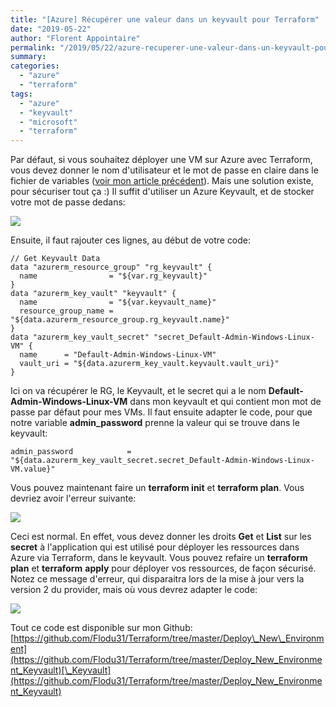 ```yaml
---
title: "[Azure] Récupérer une valeur dans un keyvault pour Terraform"
date: "2019-05-22"
author: "Florent Appointaire"
permalink: "/2019/05/22/azure-recuperer-une-valeur-dans-un-keyvault-pour-terraform/"
summary:
categories: 
  - "azure"
  - "terraform"
tags: 
  - "azure"
  - "keyvault"
  - "microsoft"
  - "terraform"
---
```

Par défaut, si vous souhaitez déployer une VM sur Azure avec Terraform, vous devez donner le nom d'utilisateur et le mot de passe en claire dans le fichier de variables ([voir mon article précédent](https://cloudyjourney.fr/2019/05/15/azure-deployer-des-ressources-avec-terraform/)). Mais une solution existe, pour sécuriser tout ça :) Il suffit d'utiliser un Azure Keyvault, et de stocker votre mot de passe dedans:

![](https://cloudyjourney.fr/wp-content/uploads/2019/05/Terraform_Keyvault01.png)

Ensuite, il faut rajouter ces lignes, au début de votre code:

```
// Get Keyvault Data
data "azurerm_resource_group" "rg_keyvault" {
  name                = "${var.rg_keyvault}"
}
data "azurerm_key_vault" "keyvault" {
  name                = "${var.keyvault_name}"
  resource_group_name = "${data.azurerm_resource_group.rg_keyvault.name}"
}
data "azurerm_key_vault_secret" "secret_Default-Admin-Windows-Linux-VM" {
  name      = "Default-Admin-Windows-Linux-VM"
  vault_uri = "${data.azurerm_key_vault.keyvault.vault_uri}"
}
```

Ici on va récupérer le RG, le Keyvault, et le secret qui a le nom **Default-Admin-Windows-Linux-VM** dans mon keyvault et qui contient mon mot de passe par défaut pour mes VMs. Il faut ensuite adapter le code, pour que notre variable **admin\_password** prenne la valeur qui se trouve dans le keyvault:

```
admin_password            = "${data.azurerm_key_vault_secret.secret_Default-Admin-Windows-Linux-VM.value}"
```

Vous pouvez maintenant faire un **terraform init** et **terraform plan**. Vous devriez avoir l'erreur suivante:

![](https://cloudyjourney.fr/wp-content/uploads/2019/05/Terraform_Keyvault02.png)

Ceci est normal. En effet, vous devez donner les droits **Get** et **List** sur les **secret** à l'application qui est utilisé pour déployer les ressources dans Azure via Terraform, dans le keyvault. Vous pouvez refaire un **terraform plan** et **terraform** **apply** pour déployer vos ressources, de façon sécurisé. Notez ce message d'erreur, qui disparaitra lors de la mise à jour vers la version 2 du provider, mais où vous devrez adapter le code:

![](https://cloudyjourney.fr/wp-content/uploads/2019/05/Terraform_Keyvualt03.png)

Tout ce code est disponible sur mon Github: [https://github.com/Flodu31/Terraform/tree/master/Deploy\_New\_Environment](https://github.com/Flodu31/Terraform/tree/master/Deploy_New_Environment_Keyvault)[\_Keyvault](https://github.com/Flodu31/Terraform/tree/master/Deploy_New_Environment_Keyvault)

